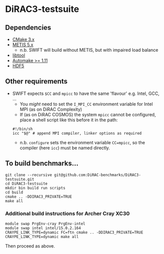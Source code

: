 # DiRAC3-testsuite

## Dependencies

* [CMake 3.x](https://cmake.org/download/#latest)
* [METIS 5.x](http://glaros.dtc.umn.edu/gkhome/metis/metis/download)
  * n.b. SWIFT will build without METIS, but with impaired load balance
* [libtool](https://www.gnu.org/software/libtool/)
* [Automake >= 1.11](http://www.gnu.org/software/autoconf/autoconf.html)
* [HDF5](https://www.hdfgroup.org/downloads/index.html)

## Other requirements

* SWIFT expects ```$CC``` and ```mpicc``` to have the same 'flavour' e.g. Intel, GCC, ...
  * You *might* need to set the ```I_MPI_CC``` environment variable for Intel MPI (as on DiRAC Complexity)
  * If (as on DiRAC COSMOS) the system ```mpicc``` cannot be configured, place a shell script like this before it in the path:
   ```
   #!/bin/sh
   icc "$@" # append MPI compiler, linker options as required
   ```
  * n.b. ```configure``` sets the environment variable ```CC=mpicc```, so the compiler (here ```icc```) must be named directly.

## To build benchmarks...

```
git clone --recursive git@github.com:DiRAC-benchmarks/DiRAC3-testsuite.git
cd DiRAC3-testsuite
mkdir bin build run scripts
cd build
cmake .. -DDIRAC3_PRIVATE=TRUE
make all
```

### Additional build instructions for Archer Cray XC30

```
module swap PrgEnv-cray PrgEnv-intel
module swap intel intel/15.0.2.164
CRAYPE_LINK_TYPE=dynamic FC=ftn cmake .. -DDIRAC3_PRIVATE=TRUE
CRAYPE_LINK_TYPE=dynamic make all
```

Then proceed as above.
